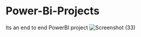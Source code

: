 # Power-Bi-Projects
Its an end to end PowerBI project
![Screenshot (33)](https://user-images.githubusercontent.com/100190385/213617111-fea2b66c-c1c0-4847-a37c-f2500fa16cea.png)
